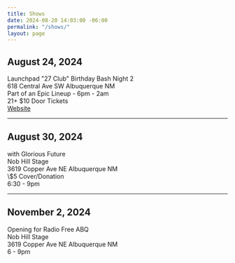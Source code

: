 ```yaml
---
title: Shows
date: 2024-08-20 14:03:00 -06:00
permalink: "/shows/"
layout: page
---
```


## August 24, 2024

<p>Launchpad "27 Club" Birthday Bash Night 2<br/>
618 Central Ave SW Albuquerque NM<br/>
Part of an Epic Lineup - 6pm - 2am<br/>
21+ $10 Door Tickets<br/>
<a href="https://launchpadrocks.com/event/435237">Website</a></p>

---

## August 30, 2024

<p>with Glorious Future<br/>
Nob Hill Stage<br/>
3619 Copper Ave NE Albuquerque NM<br/>
\$5 Cover/Donation<br/>
6:30 - 9pm</p>

---

## November 2, 2024

<p>Opening for Radio Free ABQ<br/>
Nob Hill Stage<br/>
3619 Copper Ave NE Albuquerque NM<br/>
6 - 9pm</p>
